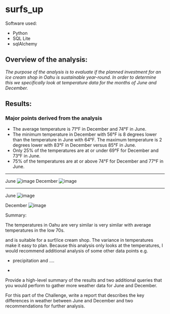
# surfs_up

Software used:
 -  Python
 -  SQL Lite
 -  sqlAlchemy
  
## Overview of the analysis: 

_The purpose of the analysis is to evaluate if the planned investment for an ice cream shop in Oahu is sustainable year-round. In order to determine this
we specifically look at temperature data for the months of June and December._

## Results: 


### Major points derived from the analysis
  
  - The average temperature is 71°F in December and 74°F in June.
  - The minimum temperature in December with 56°F is 8 degrees lower than the temperature in June with 64°F. The maximum temperature is 2 degrees lower with 83°F in December   versus 85°F in June. 
  - Only 25% of the temperatures are at or under 69°F for December and 73°F in June. 
  - 75% of the temperatures are at or above 74°F for December and 77°F in June.
---
  June        ![image](https://user-images.githubusercontent.com/91682586/145416385-cb7f2648-c203-47a1-aec9-3487d39531bb.png)
  December    ![image](https://user-images.githubusercontent.com/91682586/145416215-67098b3e-823c-4801-842b-96e8de5fdaed.png)

---

  June        ![image](https://user-images.githubusercontent.com/91682586/145417812-5e059728-611f-4c7a-862e-fd8b05926a1f.png)
    
  December    ![image](https://user-images.githubusercontent.com/91682586/145417866-93045ff6-cbf9-4ea0-8a22-920785136b9f.png)

  
 







Summary: 

The temperatures in Oahu are very similar is very similar with average temperatures in the low 70s.


and is suitable for a surf/ice cream shop.
The variance in temperatures make it easy to plan. Because this analysis only looks at the temperatures, I would recommend additional analysis of some other data points e.g. 

- precipitation and ....

- 


Provide a high-level summary of the results and two additional queries that you would perform to gather more weather data for June and December.




For this part of the Challenge, write a report that describes the key differences in weather between June and December and two recommendations for further analysis.

